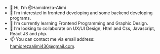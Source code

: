 - 👋 Hi, I’m @Hamidreza-Alimi
- 👀 I’m interested in frontend developing and some backend developing programs.
- 🌱 I’m currently learning Frontend Programming and Graphic Design.
- 💞️ I’m looking to collaborate on UX/UI Design, Html and Css, Javascript,  React JS and php.
- 📫 You can contact me via email address: hamidrezaalimi436@gmail.com.

<!---
Hamidreza-Alimi/Hamidreza-Alimi is a ✨ special ✨ repository because its `README.md` (this file) appears on your GitHub profile.
You can click the Preview link to take a look at your changes.
--->
